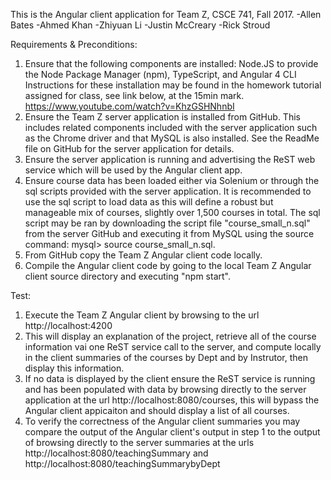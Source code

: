 This is the Angular client application for Team Z, CSCE 741, Fall 2017.
-Allen Bates
-Ahmed Khan
-Zhiyuan Li
-Justin McCreary
-Rick Stroud

Requirements & Preconditions:
1) Ensure that the following components are installed: Node.JS to provide the Node Package Manager (npm), TypeScript, and Angular 4 CLI
Instructions for these installation may be found in the homework tutorial assigned for class, see link below, at the 15min mark.
https://www.youtube.com/watch?v=KhzGSHNhnbI
2) Ensure the Team Z server application is installed from GitHub. This includes related components included with the server application such as the Chrome driver and that MySQL is also installed. See the ReadMe file on GitHub for the server application for details.
3) Ensure the server application is running and advertising the ReST web service which will be used by the Angular client app.
4) Ensure course data has been loaded either via Solenium or through the sql scripts provided with the server application. It is recommended to use the sql script to load data as this will define a robust but manageable mix of courses, slightly over 1,500 courses in total. The sql script may be ran by downloading the script file "course_small_n.sql" from the server GitHub and executing it from MySQL using the source command: mysql> source course_small_n.sql.
5) From GitHub copy the Team Z Angular client code locally.
6) Compile the Angular client code by going to the local Team Z Angular client source directory and executing "npm start".

Test:
1) Execute the Team Z Angular client by browsing to the url http://localhost:4200
2) This will display an explanation of the project, retrieve all of the course information vai one ReST service call to the server, and compute locally in the client summaries of the courses by Dept and by Instrutor, then display this information.
3) If no data is displayed by the client ensure the ReST service is running and has been populated with data by browsing directly to the server application at the url http://localhost:8080/courses, this will bypass the Angular client appicaiton and should display a list of all courses.
4) To verify the correctness of the Angular client summaries you may compare the output of the Angular client's output in step 1 to the output of browsing directly to the server summaries at the urls http://localhost:8080/teachingSummary and http://localhost:8080/teachingSummarybyDept
